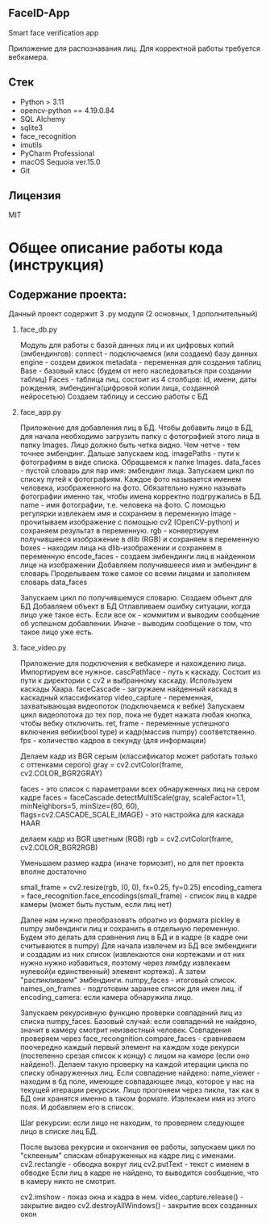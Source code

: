 ## FaceID-App
 Smart face verification app
 
 Приложение для распознавания лиц. Для корректной работы требуется вебкамера.

## Стек
- Python > 3.11
- opencv-python == 4.19.0.84
- SQL Alchemy
- sqlite3
- face_recognition
- imutils
- PyCharm Professional
- macOS Sequoia ver.15.0
- Git

## Лицензия

MIT

# Общее описание работы кода (инструкция)
## Содержание проекта:
Данный проект содержит 3 .py модуля (2 основных, 1 дополнительный)
1) face_db.py


    Модуль для работы с базой данных лиц и их цифровых копий (эмбендингов):
    connect - подключаемся (или создаем) базу данных
    engine - создем движок 
    metadata - переменная для создания таблиц
    Base - базовый класс (будем от него наследоваться при создании таблиц)
    Faces - таблица лиц. состоит из 4 столбцов: id, имени, даты рождения, 
    эмбендинга(цифровой копии лица, созданной нейросетью)
    Создаем таблицу и сессию работы с БД

2) face_app.py


    Приложение для добавления лиц в БД. Чтобы добавить лицо в БД, для начала необходимо загрузить
    папку с фотографией этого лица в папку Images. Лицо должно быть четка видно. Чем четче - тем точнее 
    эмбендинг. Дальше запускаем код.
    imagePaths - пути к фотографиям в виде списка. Обращаемся к папке Images.
    data_faces - пустой словарь для пар имя: эмбендинг лица.
    Запускаем цикл по списку путей к фотографиям. Каждое фото называется именем человека, изображенного на фото.
    Обязательно нужно называть фотографии именно так, чтобы имена корректно подгружались в БД.
    name - имя фотографии, т.е. человека на фото. С помощью регулярки извлекаем имя и сохраняем в переменную
    image - прочитываем изображение с помощью cv2 (OpenCV-python) и сохраняем результат в переменную.
    rgb - конвертируем получившееся изображение в dlib (RGB) и сохраняем в переменную
    boxes - находим лица на dlib-изображении и сохраняем в переменную
    encode_faces - создаем эмбендинги лиц в найденном лице на изображении
    Добавляем получившееся имя и эмбендинг в словарь
    Проделываем тоже самое со всеми лицами и заполняем словарь data_faces

    Запускаем цикл по получившемуся словарю.
    Создаем объект для БД
    Добавляем объект в БД
    Отлавливаем ошибку ситуации, когда лицо уже такое есть.
    Если все ок - коммитим и выводим сообщение об успешном добавлении. Иначе - выводим сообщение о том, что
    такое лицо уже есть.

    
2) face_video.py


    Приложение для подключения к вебкамере и нахождению лица.
    Импортируем все нужное.
    cascPathface - путь к каскаду. Состоит из пути к директории с cv2 и выбранному каскаду. Используем каскады Хаара.
    faceCascade - загружаем найденный каскад в каскадный классификатор
    video_capture - переменная, захватывающая видеопоток (подключаемся к вебке)
    Запускаем цикл видеопотока до тех пор, пока не будет нажата любая кнопка, чтобы вебку отключить.
    ret, frame - переменные успешного включения вебки(bool type) и кадр(массив numpy) соответственно.
    fps - количество кадров в секунду (для информации)

    Делаем кадр из BGR серым (классификатор может работать только с оттенками серого)
    gray = cv2.cvtColor(frame, cv2.COLOR_BGR2GRAY)

    faces - это список с параметрами всех обнаруженных лиц на сером кадре
    faces = faceCascade.detectMultiScale(gray,
                                         scaleFactor=1.1,
                                         minNeighbors=5,
                                         minSize=(60, 60),
                                         flags=cv2.CASCADE_SCALE_IMAGE) - это настройка для каскада HAAR
 
   
    делаем кадр из BGR цветным (RGB)
    rgb = cv2.cvtColor(frame, cv2.COLOR_BGR2RGB)

    Уменьшаем размер кадра (иначе тормозит), но для пет проекта вполне достаточно  

    small_frame = cv2.resize(rgb, (0, 0), fx=0.25, fy=0.25)
    encoding_camera = face_recognition.face_encodings(small_frame) - список лиц в кадре камеры (может быть пустым,
    если лиц нет)  

    Далее нам нужно преобразовать обратно из формата pickley в numpy эмбендинги лиц и сохранить в 
    отдельную переменную. Будем это делать для сравнения лиц в БД и в кадре (в кадре они считываются в numpy)
    Для начала извлечем из БД все эмбендинги и создадим из них список (извлекаются они кортежами и от них 
    нужно нужно избавиться, поэтому через лямбду извлекаем нулевой(и единственный) элемент кортежа). 
    А затем "распикливаем" эмбендинги.
    numpy_faces - итоговый список. 
    names_on_frames - подготовим заранее список для имен лиц.
    if encoding_camera: если камера обнаружила лицо.

    Запускаем рекурсивную функцию проверки совпадений лиц из списка numpy_faces.
    Базовый случай: если совпадений не найдено, значит в камеру смотрит неизвестный человек.
    Совпадения проверяем через face_recongnition.compare_faces - сравниваем поочередно каждый первый
    элемент на каждом ходе рекурси (постепенно срезая список к концу) с лицом на камере (если оно найдено!).
    Делаем такую проверку на каждой итерации цикла по списку обнаруженных лиц.
    Если совпадение найдено:
    name_viewer - находим в бд поле, имеющее совпадающее лицо, которое у нас на текущей итерации рекурсии. 
    Лицо прогоняем через пикли, так как в БД они хранятся именно в таком формате. Извлекаем имя из этого поля.
    И добавляем его в список.
    
    Шаг рекурсии: если лицо не находим, то проверяем следующее лицо в списке лиц БД.


    После вызова рекурсии и окончания ее работы, запускаем цикл по "склееным" спискам обнаруженных на кадре лиц
    с именами. 
    cv2.rectangle - обводка вокруг лиц
    cv2.putText - текст с именем в обводке
    Если лиц в кадре не найдено, то выводится сообщение, что в камеру никто не смотрит.

    cv2.imshow - показ окна и кадра в нем.
    video_capture.release() - закрытие видео
    cv2.destroyAllWindows() - закрытие всех созданных окон